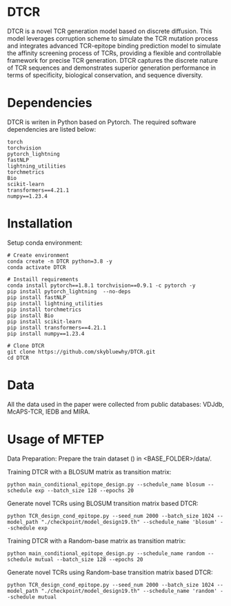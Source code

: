 # DTCR
DTCR is a novel TCR generation model based on discrete diffusion. This model leverages corruption scheme to simulate the TCR mutation process and integrates advanced TCR-epitope binding prediction model to simulate the affinity screening process of TCRs,
providing a flexible and controllable framework for precise TCR generation. DTCR captures the discrete nature of TCR sequences and demonstrates superior generation performance in terms of specificity, biological conservation, and sequence diversity.

# Dependencies
DTCR is writen in Python based on Pytorch. The required software dependencies are listed below:
```
torch
torchvision
pytorch_lightning
fastNLP
lightning_utilities
torchmetrics
Bio
scikit-learn
transformers==4.21.1
numpy==1.23.4
```

# Installation
Setup conda environment:
```
# Create environment
conda create -n DTCR python=3.8 -y
conda activate DTCR

# Instaill requirements
conda install pytorch==1.8.1 torchvision==0.9.1 -c pytorch -y
pip install pytorch_lightning  --no-deps
pip install fastNLP
pip install lightning_utilities
pip install torchmetrics
pip install Bio
pip install scikit-learn
pip install transformers==4.21.1
pip install numpy==1.23.4

# Clone DTCR
git clone https://github.com/skybluewhy/DTCR.git
cd DTCR
```

# Data
All the data used in the paper were collected from public databases: VDJdb, McAPS-TCR, IEDB and MIRA.

# Usage of MFTEP
Data Preparation:
Prepare the train dataset () in <BASE_FOLDER>/data/.


Training DTCR with a BLOSUM matrix as transition matrix:
```
python main_conditional_epitope_design.py --schedule_name blosum --schedule exp --batch_size 128 --epochs 20
```
Generate novel TCRs using BLOSUM transition matrix based DTCR:
```
python TCR_design_cond_epitope.py --seed_num 2000 --batch_size 1024 --model_path "./checkpoint/model_design19.th" --schedule_name 'blosum' --schedule exp
```

Training DTCR with a Random-base matrix as transition matrix:
```
python main_conditional_epitope_design.py --schedule_name random --schedule mutual --batch_size 128 --epochs 20
```
Generate novel TCRs using Random-base transition matrix based DTCR:
```
python TCR_design_cond_epitope.py --seed_num 2000 --batch_size 1024 --model_path "./checkpoint/model_design19.th" --schedule_name 'random' --schedule mutual
```

